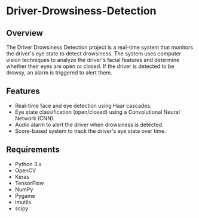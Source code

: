# Driver-Drowsiness-Detection

## Overview
The Driver Drowsiness Detection project is a real-time system that monitors the driver's eye state to detect drowsiness. The system uses computer vision techniques to analyze the driver's facial features and determine whether their eyes are open or closed. If the driver is detected to be drowsy, an alarm is triggered to alert them.

## Features
- Real-time face and eye detection using Haar cascades.
- Eye state classification (open/closed) using a Convolutional Neural Network (CNN).
- Audio alarm to alert the driver when drowsiness is detected.
- Score-based system to track the driver's eye state over time.

## Requirements
- Python 3.x
- OpenCV
- Keras
- TensorFlow
- NumPy
- Pygame
- imutils
- scipy
